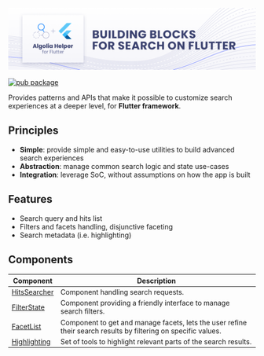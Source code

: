<p align="center">
  <a href="https://www.algolia.com/doc/guides/building-search-ui/what-is-instantsearch/flutter/">
    <img alt="Algolia Flutter Helper" src="https://raw.githubusercontent.com/algolia/algoliasearch-helper-flutter/main/docs/assets/helper-flutter-banner.png">
  </a>
</p>

[![pub package](https://img.shields.io/pub/v/algolia_helper_flutter.svg)](https://pub.dev/packages/algolia_helper_flutter)

Provides patterns and APIs that make it possible to customize search experiences at a deeper level, for **Flutter
framework**.

## Principles

* **Simple**: provide simple and easy-to-use utilities to build advanced search experiences
* **Abstraction**: manage common search logic and state use-cases
* **Integration**: leverage SoC, without assumptions on how the app is built

## Features

* Search query and hits list
* Filters and facets handling, disjunctive faceting
* Search metadata (i.e. highlighting)

## Components

| Component         | Description                                                                                                    |
|-------------------|----------------------------------------------------------------------------------------------------------------|
| [HitsSearcher][0] | Component handling search requests.                                                                            |
| [FilterState][1]  | Component providing a friendly interface to manage search filters.                                             |
| [FacetList][2]    | Component to get and manage facets, lets the user refine their search results by filtering on specific values. |
| [Highlighting][3] | Set of tools to highlight relevant parts of the search results.                                                |


[0]: ../helper_dart/lib/src/hits_searcher.dart
[1]: ../helper_dart/lib/src/filter_state.dart
[2]: ../helper_dart/lib/src/facet_list.dart
[3]: lib/src/highlighting.dart
